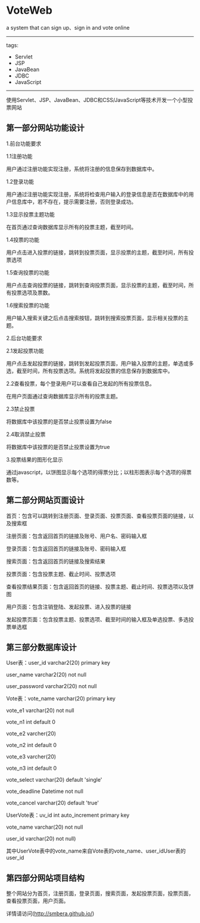 # VoteWeb
a system that can sign up、sign in and vote online

---
tags:
- Servlet
- JSP
- JavaBean
- JDBC
- JavaScript
---
使用Servlet、JSP、JavaBean、JDBC和CSS/JavaScript等技术开发一个小型投票网站

## 第一部分网站功能设计

1.前台功能要求

1.1注册功能

用户通过注册功能实现注册，系统将注册的信息保存到数据库中。

1.2登录功能

用户通过注册功能实现注册，系统将检查用户输入的登录信息是否在数据库中的用户信息库中，若不存在，提示需要注册，否则登录成功。

1.3显示投票主题功能

在首页通过查询数据库显示所有的投票主题，截至时间。

1.4投票的功能

用户点击进入投票的链接，跳转到投票页面，显示投票的主题，截至时间，所有投票选项

1.5查询投票的功能

用户点击查询投票的链接，跳转到查询投票页面，显示投票的主题，截至时间，所有投票选项及票数。

1.6搜索投票的功能

用户输入搜索关键之后点击搜索按钮，跳转到搜索投票页面，显示相关投票的主题。

2.后台功能要求

2.1发起投票功能

用户点击发起投票的链接，跳转到发起投票页面，用户输入投票的主题，单选或多选，截至时间，所有投票选项。系统将发起投票的信息保存到数据库中。

2.2查看投票，每个登录用户可以查看自己发起的所有投票信息。

在用户页面通过查询数据库显示所有的投票主题。

2.3禁止投票

将数据库中该投票的是否禁止投票设置为false

2.4取消禁止投票

将数据库中该投票的是否禁止投票设置为true

3.投票结果的图形化显示

通过javascript，以饼图显示每个选项的得票分比；以柱形图表示每个选项的得票数等。

## 第二部分网站页面设计

首页：包含可以跳转到注册页面、登录页面、投票页面、查看投票页面的链接，以及搜索框

注册页面：包含返回首页的链接及账号、用户名、密码输入框

登录页面：包含返回首页的链接及账号、密码输入框

搜索页面：包含返回首页的链接及搜索结果

投票页面：包含投票主题、截止时间、投票选项

查看投票结果页面：包含返回首页的链接、投票主题、截止时间、投票选项以及饼图

用户页面：包含注销登陆、发起投票、进入投票的链接

发起投票页面：包含投票主题、投票选项、截至时间的输入框及单选投票、多选投票单选框

## 第三部分数据库设计

User表：user_id varchar2(20) primary key

user_name varchar2(20) not null

user_password varchar2(20) not null

Vote表：vote_name varchar(20) primary key

vote_e1 varchar(20) not null

vote_n1 int default 0

vote_e2 varcher(20)

vote_n2 int default 0

vote_e3 varcher(20)

vote_n3 int default 0

vote_select varchar(20) default 'single'

vote_deadline Datetime not null

vote_cancel varchar(20) default 'true'

UserVote表：uv_id int auto_increment primary key

vote_name varchar(20) not null

user_id varchar(20) not null)

其中UserVote表中的vote_name来自Vote表的vote_name、user_idUser表的user_id

## 第四部分网站项目结构

整个网站分为首页，注册页面，登录页面，搜索页面，发起投票页面，投票页面，查看投票页面，用户页面。


详情请访问(http://smbera.github.io/)

